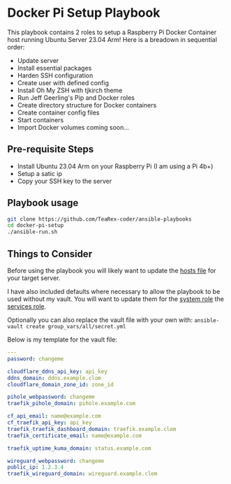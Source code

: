 # Docker Pi Setup Playbook

This playbook contains 2 roles to setup a Raspberry Pi Docker Container host running Ubuntu Server 23.04 Arm! Here is a breadown in sequential order:

- Update server
- Install essential packages
- Harden SSH configuration
- Create user with defined config
- Install Oh My ZSH with tjkirch theme
- Run Jeff Geerling's Pip and Docker roles
- Create directory structure for Docker containers
- Create container config files
- Start containers
- Import Docker volumes coming soon...

## Pre-requisite Steps

- Install Ubuntu 23.04 Arm on your Raspberry Pi (I am using a Pi 4b+)
- Setup a satic ip
- Copy your SSH key to the server

## Playbook usage

```sh
git clone https://github.com/TeaRex-coder/ansible-playbooks
cd docker-pi-setup
./ansible-run.sh
```

## Things to Consider

Before using the playbook you will likely want to update the [hosts file](./hosts) for your target server.

I have also included defaults where necessary to allow the playbook to be used without my vault. You will want to update them for the [system role](./roles/system/defaults/main.yml) the [services role](./roles/services/defaults/main.yml).

Optionally you can also replace the vault file with your own with: `ansible-vault create group_vars/all/secret.yml `

Below is my template for the vault file:

```yml
---
password: changeme

cloudflare_ddns_api_key: api_key
ddns_domain: ddns.example.clom
cloudflare_domain_zone_id: zone_id

pihole_webpassword: changeme
traefik_pihole_domain: pihole.example.com

cf_api_email: name@example.com
cf_traefik_api_key: api_key
traefik_traefik_dashboard_domain: traefik.example.clom
traefik_certificate_email: name@example.com

traefik_uptime_kuma_domain: status.example.com

wireguard_webpassword: changeme
public_ip: 1.2.3.4
traefik_wireguard_domain: wireguard.example.clom
```
